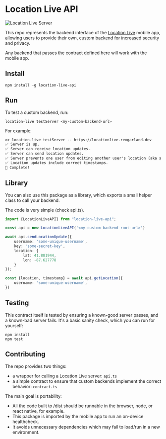 # Location Live API

![Location Live Server](https://cronitor.io/badges/CXVC5V/production/lj7XI3q8kEFSho9eq3rZBEPIZBc.svg)

This repo represents the backend interface of the [Location Live](https://rexgarland.dev/app/location-live/) mobile app,
allowing users to provide their own, custom backend for increased security and privacy.

Any backend that passes the contract defined here will work with the mobile app.

## Install

```shell
npm install -g location-live-api
```

## Run

To test a custom backend, run:

```shell
location-live testServer <my-custom-backend-url>
```

For example:

```txt
>> location-live testServer -- https://locationlive.rexgarland.dev
✅ Server is up.
✅ Server can receive location updates.
✅ Server can send location updates.
✅ Server prevents one user from editing another user's location (aka spoofing).
✅ Location updates include correct timestamps.
🎯 Complete!
```

## Library

You can also use this package as a library, which exports a small helper class to call your backend.

The code is very simple (check api.ts).

```ts
import {LocationLiveAPI} from "location-live-api";

const api = new LocationLiveAPI('<my-custom-backend-root-url>')

await api.sendLocationUpdate({
    username: 'some-unique-username',
    key: 'some-secret-key',
    location: {
        lat: 41.881944,
        lon: -87.627778
    }
});

const {location, timestamp} = await api.getLocation({
    username: 'some-unique-username',
})
```

## Testing

This contract itself is tested by ensuring a known-good server passes, and a known-bad server fails.
It's a basic sanity check, which you can run for yourself:

```shell
npm install
npm test
```

## Contributing

The repo provides two things:

- a wrapper for calling a Location Live server: `api.ts`
- a simple contract to ensure that custom backends implement the correct behavior: `contract.ts`

The main goal is portability:

- All the code built to /dist should be runnable in the browser, node, or react native, for example.
- This package is imported by the mobile app to run an on-device healthcheck.
- It avoids unnecessary dependencies which may fail to load/run in a new environment.